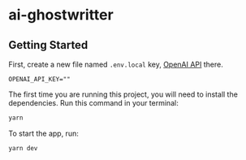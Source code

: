 # ai-ghostwritter
## Getting Started

First, create a new file named `.env.local` key, [OpenAI API](https://platform.openai.com/docs/overview) there.

`
OPENAI_API_KEY=""
`  

The first time you are running this project, you will need to install the dependencies. Run this command in your terminal:

```bash
yarn
```

To start the app, run:

```bash
yarn dev
```
